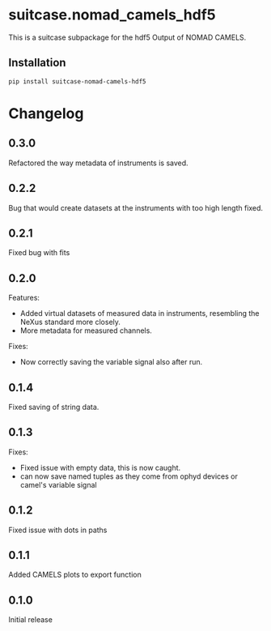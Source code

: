 # suitcase.nomad_camels_hdf5

This is a suitcase subpackage for the hdf5 Output of NOMAD CAMELS.

## Installation

```
pip install suitcase-nomad-camels-hdf5
```



# Changelog

## 0.3.0
Refactored the way metadata of instruments is saved.

## 0.2.2
Bug that would create datasets at the instruments with too high length fixed.

## 0.2.1
Fixed bug with fits

## 0.2.0
Features:
- Added virtual datasets of measured data in instruments, resembling the NeXus standard more closely.
- More metadata for measured channels.

Fixes:
- Now correctly saving the variable signal also after run.


## 0.1.4
Fixed saving of string data.

## 0.1.3
Fixes:
- Fixed issue with empty data, this is now caught.
- can now save named tuples as they come from ophyd devices or camel's variable signal

## 0.1.2
Fixed issue with dots in paths

## 0.1.1
Added CAMELS plots to export function

## 0.1.0
Initial release
